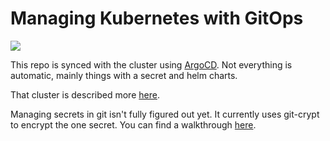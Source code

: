 # Managing Kubernetes with GitOps
[![](https://argocd.joshcorp.co/api/badge?name=apps&revision=true)](https://argocd.joshcorp.co/applications/apps)

This repo is synced with the cluster using [ArgoCD](https://argoproj.github.io/projects/argo-cd). Not everything is automatic, mainly things with a secret and helm charts.

That cluster is described more [here](https://www.joshkasuboski.com/posts/home-k8s-raspberry-update/).

Managing secrets in git isn't fully figured out yet. It currently uses git-crypt to encrypt the one secret. You can find a walkthrough [here](https://buddy.works/guides/git-crypt).